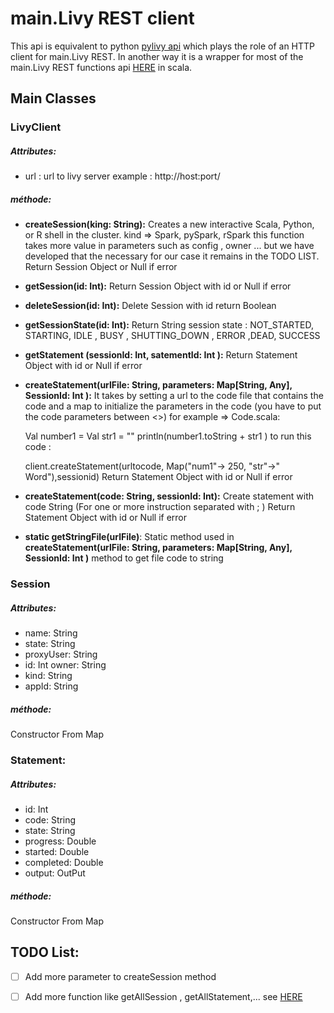 # main.Livy REST client 
This api is equivalent to python [pylivy api](https://pylivy.readthedocs.io/)  which plays the role of an HTTP client for main.Livy REST. In another way it is a wrapper for most of the main.Livy REST functions api [HERE](http://livy.incubator.apache.org./docs/latest/rest-api.html) in scala.

## Main Classes 

### LivyClient
##### Attributes:

 - url : url to livy server example : http://host:port/

##### méthode:

 - **createSession(king: String):**
 Creates a new interactive Scala, Python, or R shell in the cluster. 
 kind => Spark, pySpark, rSpark
 this function takes more value in parameters such as config , owner ... but we have developed that the necessary for our case it remains in the TODO LIST. 
 Return Session Object or Null if error 
 - **getSession(id: Int):**
	Return Session Object with id  or Null if error 
 - **deleteSession(id: Int):**
 Delete Session with id return Boolean
 - **getSessionState(id: Int):**
 Return String session state : NOT_STARTED, STARTING, IDLE , BUSY , SHUTTING_DOWN , ERROR ,DEAD, SUCCESS 
 - **getStatement (sessionId: Int, satementId: Int ):** 
 Return Statement Object with id  or Null if error
 - **createStatement(urlFile: String, parameters: Map[String, Any], SessionId: Int ):** 
 It takes by setting a url to the code file that contains the code and a map to initialize the parameters in the code (you have to put the code parameters between <>) for example => 
Code.scala:

    Val number1 = <num1>
    Val str1 = "<str>"
    println(number1.toString + str1 )
  to run this code : 
  

    client.createStatement(urltocode, Map("num1"-> 250, "str"->" Word"),sessionid)
   Return Statement Object with id  or Null if error


 - **createStatement(code: String, sessionId: Int):**
 Create statement with code String (For one or more instruction separated with ; )
    Return Statement Object with id  or Null if error
 - **static getStringFile(urlFile)**: Static method used in  **createStatement(urlFile: String, parameters: Map[String, Any], SessionId: Int )** method to get file code to string

### Session
##### Attributes:

 - name: String 
 - state: String   
 - proxyUser: String 
 - id: Int  owner: String    
 - kind: String  
 - appId: String

##### méthode:
Constructor From Map 
### Statement:
##### Attributes:
 - id: Int
 - code: String
 - state: String
 - progress: Double
 - started: Double
 - completed: Double
 - output: OutPut

##### méthode:
Constructor From Map 

## TODO List: 

 - [ ] Add more parameter to createSession method
 - [ ] Add more function like getAllSession , getAllStatement,... see [HERE](http://livy.incubator.apache.org./docs/latest/rest-api.html)
 